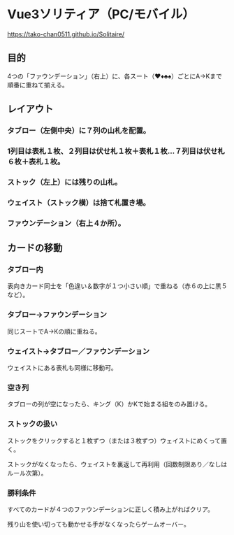# Vue3ソリティア（PC/モバイル）
https://tako-chan0511.github.io/Solitaire/
## 目的
 4つの「ファウンデーション」（右上）に、各スート（♥♦♣♠）ごとにA→Kまで順番に重ねて揃える。
## レイアウト
### タブロー（左側中央）に７列の山札を配置。
### 1列目は表札１枚、２列目は伏せ札１枚＋表札１枚…７列目は伏せ札６枚＋表札１枚。
### ストック（左上）には残りの山札。
### ウェイスト（ストック横）は捨て札置き場。
### ファウンデーション（右上４か所）。

## カードの移動
### タブロー内
表向きカード同士を「色違い＆数字が１つ小さい順」で重ねる（赤６の上に黒５など）。
### タブロー→ファウンデーション
同じスートでA→Kの順に重ねる。
### ウェイスト→タブロー／ファウンデーション
ウェイストにある表札も同様に移動可。
### 空き列
タブローの列が空になったら、キング（K）かKで始まる組をのみ置ける。
### ストックの扱い
 ストックをクリックすると１枚ずつ（または３枚ずつ）ウェイストにめくって置く。
 
 ストックがなくなったら、ウェイストを裏返して再利用（回数制限あり／なしはルール次第）。
### 勝利条件
 すべてのカードが４つのファウンデーションに正しく積み上がればクリア。
 
 残り山を使い切っても動かせる手がなくなったらゲームオーバー。